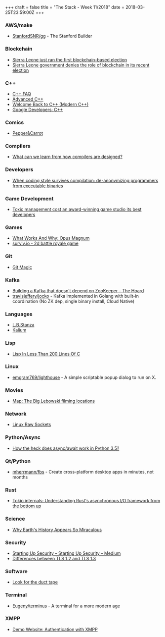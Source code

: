 +++
draft = false
title = "The Stack - Week 11/2018"
date = 2018-03-25T23:59:00Z
+++


### AWS/make

 - [StanfordSNR/gg][Stanfordsnrggthestanfordbuilde814] - The Stanford Builder

[Stanfordsnrggthestanfordbuilde814]: https://github.com/StanfordSNR/gg



### Blockchain

 - [Sierra Leone just ran the first blockchain-based election][Sierraleonejustranthefirstbloc845]
 - [Sierra Leone government denies the role of blockchain in its recent election][Sierraleonegovernmentdeniesthe814]

[Sierraleonejustranthefirstbloc845]: https://techcrunch.com/2018/03/14/sierra-leone-just-ran-the-first-blockchain-based-election/
[Sierraleonegovernmentdeniesthe814]: https://techcrunch.com/2018/03/19/sierra-leone-government-denies-the-role-of-blockchain-in-its-recent-election/


### C++

 - [C++ FAQ][Cfaq175]
 - [Advanced C++][Advancedc377]
 - [Welcome Back to C++ (Modern C++)][Welcomebacktocmoderncmicrosoft685]
 - [Google Developers: C++][Introductiongoogleforeducation108]

[Cfaq175]: https://isocpp.org/faq
[Advancedc377]: https://www.edx.org/course/advanced-c
[Welcomebacktocmoderncmicrosoft685]: https://docs.microsoft.com/en-us/cpp/cpp/welcome-back-to-cpp-modern-cpp
[Introductiongoogleforeducation108]: https://developers.google.com/edu/c++/



### Comics

 - [Pepper&Carrot][Webcomicspeppercarrot787]

[Webcomicspeppercarrot787]: https://www.peppercarrot.com/en/static3/webcomics



### Compilers

 - [What can we learn from how compilers are designed?][Whatcanwelearnfromhowcompilers276]

[Whatcanwelearnfromhowcompilers276]: http://www.tedinski.com/2018/03/13/how-compilers-are-designed.html



### Developers

 - [When coding style survives compilation: de-anonymizing programmers from executable binaries][Whencodingstylesurvivescompila453]

[Whencodingstylesurvivescompila453]: https://blog.acolyer.org/2018/03/16/when-coding-style-survives-compilation-de-anonymizing-programmers-from-executable-binaries/



### Game Development

 - [Toxic management cost an award-winning game studio its best developers][Toxicmanagementcostanawardwinn795]

[Toxicmanagementcostanawardwinn795]: https://www.theverge.com/2018/3/20/17130056/telltale-games-developer-layoffs-toxic-video-game-industry



### Games

 - [What Works And Why: Opus Magnum][Whatworksandwhyopusmagnumrockp661]
 - [surviv.io - 2d battle royale game][Survivio2dbattleroyalegame935]

[Whatworksandwhyopusmagnumrockp661]: https://www.rockpapershotgun.com/2018/02/27/what-works-and-why-opus-magnum/
[Survivio2dbattleroyalegame935]: http://surviv.io/



### Git

 - [Git Magic][Gitmagicpreface593]

[Gitmagicpreface593]: http://www-cs-students.stanford.edu/~blynn/gitmagic/



### Kafka

 - [Building a Kafka that doesn’t depend on ZooKeeper – The Hoard][Buildingakafkathatdoesntdepend489]
 - [travisjeffery/jocko][Travisjefferyjockokafkaimpleme892] - Kafka implemented in Golang with built-in coordination (No ZK dep, single binary install, Cloud Native)

[Buildingakafkathatdoesntdepend489]: https://thehoard.blog/building-a-kafka-that-doesnt-depend-on-zookeeper-2c4701b6e961
[Travisjefferyjockokafkaimpleme892]: https://github.com/travisjeffery/jocko



### Languages

 - [L.B.Stanza][Lbstanza484]
 - [Kalium][Kalium398]

[Lbstanza484]: http://lbstanza.org/
[Kalium398]: https://int-index.github.io/kalium/


### Lisp

 - [Lisp In Less Than 200 Lines Of C][Lispinlessthan200linesofc859]

[Lispinlessthan200linesofc859]: https://carld.github.io/2017/06/20/lisp-in-less-than-200-lines-of-c.html



### Linux

 - [emgram769/lighthouse][Emgram769lighthouseasimplescri353] - A simple scriptable popup dialog to run on X.

[Emgram769lighthouseasimplescri353]: https://github.com/emgram769/lighthouse



### Movies

 - [Map: The Big Lebowski filming locations][Mapthebiglebowskifilminglocati919]

[Mapthebiglebowskifilminglocati919]: https://www.curbed.com/maps/the-big-lebowski-filming-locations-map



### Network

 - [Linux Raw Sockets][Linuxrawsockets350]

[Linuxrawsockets350]: https://www.schoenitzer.de/blog/2018/Linux%20Raw%20Sockets.html



### Python/Async

 - [How the heck does async/await work in Python 3.5?][Howtheheckdoesasyncawaitworkin943]

[Howtheheckdoesasyncawaitworkin943]: https://snarky.ca/how-the-heck-does-async-await-work-in-python-3-5/



### Qt/Python

 - [mherrmann/fbs][Mherrmannfbscreatecrossplatfor989] - Create cross-platform desktop apps in minutes, not months

[Mherrmannfbscreatecrossplatfor989]: https://github.com/mherrmann/fbs



### Rust

 - [Tokio internals: Understanding Rust's asynchronous I/O framework from the bottom up][Tokiointernalsunderstandingrus102]

[Tokiointernalsunderstandingrus102]: https://cafbit.com/post/tokio_internals/



### Science

 - [Why Earth's History Appears So Miraculous][Whyearthshistoryappearssomirac699]

[Whyearthshistoryappearssomirac699]: https://www.theatlantic.com/science/archive/2018/03/human-existence-will-look-more-miraculous-the-longer-we-survive/554513/?single_page=true



### Security

 - [Starting Up Security – Starting Up Security – Medium][Startingupsecuritystartingupse743]
 - [Differences between TLS 1.2 and TLS 1.3][Differencesbetweentls12andtls1131]

[Startingupsecuritystartingupse743]: https://medium.com/starting-up-security/starting-up-security-87839ab21bae
[Differencesbetweentls12andtls1131]: https://www.wolfssl.com/differences-between-tls-1-2-and-tls-1-3/



### Software

 - [Look for the duct tape][Lookfortheducttape836]

[Lookfortheducttape836]: http://rachelbythebay.com/w/2018/03/23/ducttape/



### Terminal

 - [Eugeny/terminus][Eugenyterminusaterminalforamor642] - A terminal for a more modern age

[Eugenyterminusaterminalforamor642]: https://github.com/Eugeny/terminus



### XMPP

 - [Demo Website: Authentication with XMPP][Demowebsiteauthenticationwithx256]

[Demowebsiteauthenticationwithx256]: https://blog.agayon.be/xmpp_auth_django_demo.html#sf-xmpp_auth_django_demo-1-back



